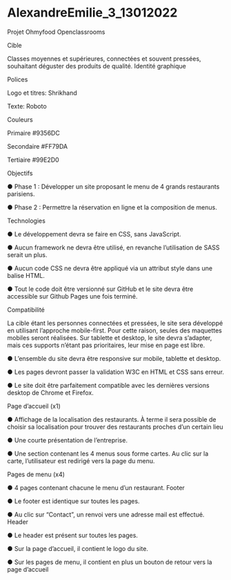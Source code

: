 # AlexandreEmilie_3_13012022
Projet Ohmyfood Openclassrooms

Cible

Classes moyennes et supérieures, connectées et souvent pressées, souhaitant déguster des
produits de qualité.
Identité graphique

Polices

Logo et titres: Shrikhand

Texte: Roboto

Couleurs

Primaire  #9356DC

Secondaire #FF79DA 

Tertiaire #99E2D0

Objectifs

● Phase 1 : Développer un site proposant le menu de 4 grands restaurants parisiens.

● Phase 2 : Permettre la réservation en ligne et la composition de menus.

Technologies

● Le développement devra se faire en CSS, sans JavaScript.

● Aucun framework ne devra être utilisé, en revanche l’utilisation de SASS serait un
plus.

● Aucun code CSS ne devra être appliqué via un attribut style dans une balise HTML.

● Tout le code doit être versionné sur GitHub et le site devra être accessible sur
Github Pages une fois terminé.

Compatibilité

La cible étant les personnes connectées et pressées, le site sera développé en utilisant
l’approche mobile-first. Pour cette raison, seules des maquettes mobiles seront réalisées.
Sur tablette et desktop, le site devra s’adapter, mais ces supports n’étant pas prioritaires,
leur mise en page est libre.

● L’ensemble du site devra être responsive sur mobile, tablette et desktop.

● Les pages devront passer la validation W3C en HTML et CSS sans erreur.

● Le site doit être parfaitement compatible avec les dernières versions desktop de
Chrome et Firefox.

Page d’accueil (x1)

● Affichage de la localisation des restaurants. À terme il sera possible de choisir sa
localisation pour trouver des restaurants proches d’un certain lieu


● Une courte présentation de l’entreprise.

● Une section contenant les 4 menus sous forme cartes. Au clic sur la carte,
l’utilisateur est redirigé vers la page du menu.

Pages de menu (x4)

● 4 pages contenant chacune le menu d’un restaurant.
Footer

● Le footer est identique sur toutes les pages.

● Au clic sur “Contact”, un renvoi vers une adresse mail est effectué.
Header

● Le header est présent sur toutes les pages.

● Sur la page d’accueil, il contient le logo du site.

● Sur les pages de menu, il contient en plus un bouton de retour vers la page d’accueil

